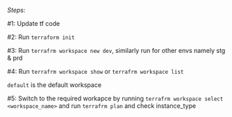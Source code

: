 *Steps:*

#1: Update tf code

#2: Run `terraform init`

#3: Run `terrafrm workspace new dev`, similarly run for other envs namely stg & prd

#4: Run `terrafrm workspace show` or `terrafrm workspace list`

`default` is the default workspace

#5: Switch to the required workapce by running `terrafrm workspace select <workspace_name>` and run `terrafrm plan` and check instance_type
